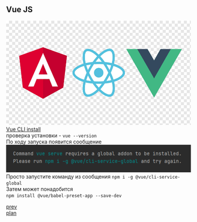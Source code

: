 <h2>Vue JS</h2>

<div>
<img src="media/logos.png">
</div>

<div>
<a href="https://cli.vuejs.org/">Vue CLI install</a>
<br>
проверка установки - <code>vue --version</code>
</div>

<div>
По ходу запуска появится сообщение
<br>
<img src="media/Screenshot_2.png">
<br>
Просто запустите команду из сообщения <code>npm i -g @vue/cli-service-global</code>
<br>
</div>

<div>
Затем может понадобится
<br>
<code>npm install @vue/babel-preset-app --save-dev</code>
</div>

<a href="03.md">prev</a>
<br/>
<a href="00.md">plan</a>

